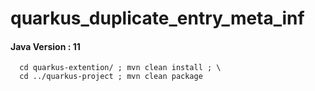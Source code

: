 # quarkus_duplicate_entry_meta_inf

#### Java Version : 11 

```
  cd quarkus-extention/ ; mvn clean install ; \
  cd ../quarkus-project ; mvn clean package

```
